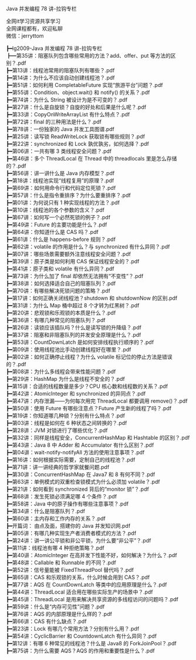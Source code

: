 Java 并发编程 78 讲-拉钩专栏

全网it学习资源共享学习<br>全网课程都有，欢迎私聊<br>微信：jerryttom<br>

┣━lg2009-Java 并发编程 78 讲-拉钩专栏<br> ┣━第35讲：阻塞队列包含哪些常用的方法？add、offer、put 等方法的区别？.pdf<br> ┣━第13讲：线程池常用的阻塞队列有哪些？.pdf<br> ┣━第14讲：为什么不应该自动创建线程池？.pdf<br> ┣━第51讲：如何利用 CompletableFuture 实现“旅游平台”问题？.pdf<br> ┣━第55讲：Condition、object.wait() 和 notify() 的关系？.pdf<br> ┣━第74讲：为什么 String 被设计为是不可变的？.pdf<br> ┣━第27讲：什么是自旋锁？自旋的好处和后果是什么呢？.pdf<br> ┣━第33讲：CopyOnWriteArrayList 有什么特点？.pdf<br> ┣━第72讲：final 的三种用法是什么？.pdf<br> ┣━第78讲：一份独家的 Java 并发工具图谱.pdf<br> ┣━第25讲：读写锁 ReadWriteLock 获取锁有哪些规则？.pdf<br> ┣━第22讲：synchronized 和 Lock 孰优孰劣，如何选择？.pdf<br> ┣━第06讲：一共有哪 3 类线程安全问题？.pdf<br> ┣━第46讲：多个 ThreadLocal 在 Thread 中的 threadlocals 里是怎么存储的？.pdf<br> ┣━第56讲：讲一讲什么是 Java 内存模型？.pdf<br> ┣━第18讲：线程池实现“线程复用”的原理？.pdf<br> ┣━第69讲：如何用命令行和代码定位死锁？.pdf<br> ┣━第57讲：什么是指令重排序？为什么要重排序？.pdf<br> ┣━第01讲：为何说只有 1 种实现线程的方法？.pdf<br> ┣━第10讲：线程池的各个参数的含义？.pdf<br> ┣━第67讲：如何写一个必然死锁的例子？.pdf<br> ┣━第49讲：Future 的主要功能是什么？.pdf<br> ┣━第64讲：你知道什么是 CAS 吗？.pdf<br> ┣━第61讲：什么是 happens-before 规则？.pdf<br> ┣━第62讲：volatile 的作用是什么？与 synchronized 有什么异同？.pdf<br> ┣━第07讲：哪些场景需要额外注意线程安全问题？.pdf<br> ┣━第39讲：原子类是如何利用 CAS 保证线程安全的？.pdf<br> ┣━第41讲：原子类和 volatile 有什么异同？.pdf<br> ┣━第73讲：为什么加了 final 却依然无法拥有“不变性”？.pdf<br> ┣━第38讲：如何选择适合自己的阻塞队列？.pdf<br> ┣━第70讲：有哪些解决死锁问题的策略？.pdf<br> ┣━第17讲：如何正确关闭线程池？shutdown 和 shutdownNow 的区别.pdf<br> ┣━第31讲：为什么 Map 桶中超过 8 个才转为红黑树？.pdf<br> ┣━第20讲：悲观锁和乐观锁的本质是什么？.pdf<br> ┣━第36讲：有哪几种常见的阻塞队列？.pdf<br> ┣━第26讲：读锁应该插队吗？什么是读写锁的升降级？.pdf<br> ┣━第37讲：阻塞和非阻塞队列的并发安全原理是什么？.pdf<br> ┣━第53讲：CountDownLatch 是如何安排线程执行顺序的？.pdf<br> ┣━第09讲：使用线程池比手动创建线程好在哪里？.pdf<br> ┣━第02讲：如何正确停止线程？为什么 volatile 标记位的停止方法是错误的？.pdf<br> ┣━第08讲：为什么多线程会带来性能问题？.pdf<br> ┣━第29讲：HashMap 为什么是线程不安全的？.pdf<br> ┣━第15讲：合适的线程数量是多少？CPU 核心数和线程数的关系？.pdf<br> ┣━第42讲：AtomicInteger 和 synchronized 的异同点？.pdf<br> ┣━第47讲：内存泄漏——为何每次用完 ThreadLocal 都要调用 remove()？.pdf<br> ┣━第50讲：使用 Future 有哪些注意点？Future 产生新的线程了吗？.pdf<br> ┣━第19讲：你知道哪几种锁？分别有什么特点？.pdf<br> ┣━第03讲：线程是如何在 6 种状态之间转换的？.pdf<br> ┣━第28讲：JVM 对锁进行了哪些优化？.pdf<br> ┣━第32讲：同样是线程安全，ConcurrentHashMap 和 Hashtable 的区别？.pdf<br> ┣━第43讲：Java 8 中 Adder 和 Accumulator 有什么区别？.pdf<br> ┣━第04讲：wait-notify-notifyAll 方法的使用注意事项？.pdf<br> ┣━第16讲：如何根据实际需要，定制自己的线程池？.pdf<br> ┣━第71讲：讲一讲经典的哲学家就餐问题.pdf<br> ┣━第30讲：ConcurrentHashMap 在 Java7 和 8 有何不同？.pdf<br> ┣━第63讲：单例模式的双重检查锁模式为什么必须加 volatile？.pdf<br> ┣━第21讲：如何看到 synchronized 背后的“monitor 锁”？.pdf<br> ┣━第68讲：发生死锁必须满足哪 4 个条件？.pdf<br> ┣━第58讲：Java 中的原子操作有哪些注意事项？.pdf<br> ┣━第34讲：什么是阻塞队列？.pdf<br> ┣━第60讲：主内存和工作内存的关系？.pdf<br> ┣━开篇词： 由点及面，搭建你的 Java 并发知识网.pdf<br> ┣━第05讲：有哪几种实现生产者消费者模式的方法？.pdf<br> ┣━第24讲：讲一讲公平锁和非公平锁，为什么要“非公平”？.pdf<br> ┣━第11讲：线程池有哪 4 种拒绝策略？.pdf<br> ┣━第40讲：AtomicInteger 在高并发下性能不好，如何解决？为什么？.pdf<br> ┣━第48讲：Callable 和 Runnable 的不同？.pdf<br> ┣━第52讲：信号量能被 FixedThreadPool 替代吗？.pdf<br> ┣━第65讲：CAS 和乐观锁的关系，什么时候会用到 CAS？.pdf<br> ┣━第77讲：AQS 在 CountDownLatch 等类中的应用原理是什么？.pdf<br> ┣━第44讲：ThreadLocal 适合用在哪些实际生产的场景中？.pdf<br> ┣━第45讲：ThreadLocal 是用来解决共享资源的多线程访问的问题吗？.pdf<br> ┣━第59讲：什么是“内存可见性”问题？.pdf<br> ┣━第76讲：AQS 的内部原理是什么样的？.pdf<br> ┣━第66讲：CAS 有什么缺点？.pdf<br> ┣━第23讲：Lock 有哪几个常用方法？分别有什么用？.pdf<br> ┣━第54讲：CyclicBarrier 和 CountdownLatch 有什么异同？.pdf<br> ┣━第12讲：有哪 6 种常见的线程池？什么是 Java8 的 ForkJoinPool？.pdf<br> ┣━第75讲：为什么需要 AQS？AQS 的作用和重要性是什么？.pdf